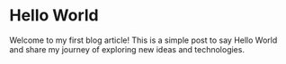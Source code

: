 # Hello World

Welcome to my first blog article! This is a simple post to say Hello World and share my journey of exploring new ideas and technologies.